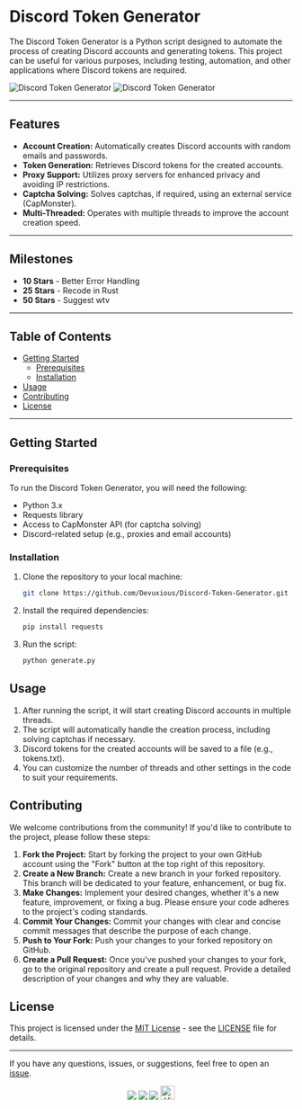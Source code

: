 # Discord Token Generator

The Discord Token Generator is a Python script designed to automate the process of creating Discord accounts and generating tokens. This project can be useful for various purposes, including testing, automation, and other applications where Discord tokens are required.

![Discord Token Generator](https://img.shields.io/badge/version-1.0.0-FF7F7F)
![Discord Token Generator](https://img.shields.io/badge/author-%E2%9C%9F-FF7F7F)

---

## Features

- **Account Creation:** Automatically creates Discord accounts with random emails and passwords.
- **Token Generation:** Retrieves Discord tokens for the created accounts.
- **Proxy Support:** Utilizes proxy servers for enhanced privacy and avoiding IP restrictions.
- **Captcha Solving:** Solves captchas, if required, using an external service (CapMonster).
- **Multi-Threaded:** Operates with multiple threads to improve the account creation speed.

---

## Milestones

- **10 Stars** - Better Error Handling
- **25 Stars** - Recode in Rust
- **50 Stars** - Suggest wtv

---

## Table of Contents

- [Getting Started](#getting-started)
  - [Prerequisites](#prerequisites)
  - [Installation](#installation)
- [Usage](#usage)
- [Contributing](#contributing)
- [License](#license)

---

## Getting Started

### Prerequisites

To run the Discord Token Generator, you will need the following:

- Python 3.x
- Requests library
- Access to CapMonster API (for captcha solving)
- Discord-related setup (e.g., proxies and email accounts)

### Installation

1. Clone the repository to your local machine:

   ```bash
   git clone https://github.com/Devuxious/Discord-Token-Generator.git
   ```
  
2. Install the required dependencies:
   
   ```bash
   pip install requests
   ```
   
3. Run the script:
   ```bash
   python generate.py
   ```


## Usage

1. After running the script, it will start creating Discord accounts in multiple threads.
2. The script will automatically handle the creation process, including solving captchas if necessary.
3. Discord tokens for the created accounts will be saved to a file (e.g., tokens.txt).
4. You can customize the number of threads and other settings in the code to suit your requirements.

## Contributing

We welcome contributions from the community! If you'd like to contribute to the project, please follow these steps:

1. **Fork the Project:** Start by forking the project to your own GitHub account using the "Fork" button at the top right of this repository.
2. **Create a New Branch:** Create a new branch in your forked repository. This branch will be dedicated to your feature, enhancement, or bug fix.
3. **Make Changes:** Implement your desired changes, whether it's a new feature, improvement, or fixing a bug. Please ensure your code adheres to the project's coding standards.
4. **Commit Your Changes:** Commit your changes with clear and concise commit messages that describe the purpose of each change.
5. **Push to Your Fork:** Push your changes to your forked repository on GitHub.
6. **Create a Pull Request:** Once you've pushed your changes to your fork, go to the original repository and create a pull request. Provide a detailed description of your changes and why they are valuable.

## License

This project is licensed under the [MIT License](LICENSE) - see the [LICENSE](LICENSE) file for details.

---

If you have any questions, issues, or suggestions, feel free to open an [issue](https://github.com/Devuxious/Discord-Token-Generator/issues).


<p align="center">
  <img src="https://img.shields.io/github/license/Devuxious/Discord-Token-Generator.svg?style=for-the-badge&labelColor=black&color=FF7F7F&logo=IOTA"/>
  <img src="https://img.shields.io/github/stars/Devuxious/Discord-Token-Generator.svg?style=for-the-badge&labelColor=black&color=FF7F7F&logo=IOTA"/>
  <img src="https://img.shields.io/github/languages/top/Devuxious/Discord-Token-Generator.svg?style=for-the-badge&labelColor=black&color=FF7F7F&logo=python"/>
  <img height="25" src="https://api.visitorbadge.io/api/visitors?path=https%3A%2F%2Fgithub.com%2FDevuxious%2FDiscord-Token-Generator&countColor=%23FF7F7F&labelColor=black&logo=python" alt="Views"/>
</p>
